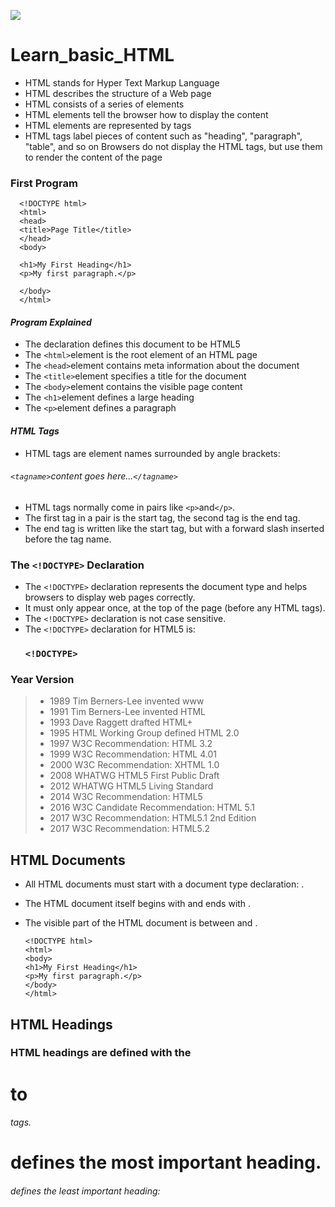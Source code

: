 ![](https://upload.wikimedia.org/wikipedia/commons/thumb/6/61/HTML5_logo_and_wordmark.svg/1200px-HTML5_logo_and_wordmark.svg.png)


# **Learn_basic_HTML**

   - HTML stands for Hyper Text Markup Language
   - HTML describes the structure of a Web page
   - HTML consists of a series of elements
   - HTML elements tell the browser how to display the content
   - HTML elements are represented by tags
   - HTML tags label pieces of content such as "heading", "paragraph", "table", and so on
     Browsers do not display the HTML tags, but use them to render the content of the page

### First Program

 
      <!DOCTYPE html>
      <html>
      <head>
      <title>Page Title</title>
      </head>
      <body>

      <h1>My First Heading</h1>
      <p>My first paragraph.</p>

      </body>
      </html>
 
 
   #### *Program Explained*
   - The <!DOCTYPE html> declaration defines this document to be HTML5
   - The `<html>`element is the root element of an HTML page
   - The `<head>`element contains meta information about the document
   - The `<title>`element specifies a title for the document
   - The `<body>`element contains the visible page content
   - The `<h1>`element defines a large heading
   - The `<p>`element defines a paragraph

   #### *HTML Tags*
   - HTML tags are element names surrounded by angle brackets:
   ###### `<tagname>`content goes here...`</tagname>`
   
   
   - HTML tags normally come in pairs like `<p>`and`</p>`.
   - The first tag in a pair is the start tag, the second tag is the end tag.
   - The end tag is written like the start tag, but with a forward slash inserted before the tag name.
   
   
### The `<!DOCTYPE>` Declaration
- The `<!DOCTYPE>` declaration represents the document type and helps browsers to display web pages correctly.
- It must only appear once, at the top of the page (before any HTML tags).
- The `<!DOCTYPE>` declaration is not case sensitive.
- The `<!DOCTYPE>` declaration for HTML5 is:
   ### **`<!DOCTYPE>`**


### Year 	Version
> - 1989 Tim Berners-Lee invented www
> - 1991 Tim Berners-Lee invented HTML
> - 1993 Dave Raggett drafted HTML+
> - 1995 HTML Working Group defined HTML 2.0
> - 1997 W3C Recommendation: HTML 3.2
> - 1999 W3C Recommendation: HTML 4.01
> - 2000 W3C Recommendation: XHTML 1.0
> - 2008 WHATWG HTML5 First Public Draft
> - 2012 WHATWG HTML5 Living Standard
> - 2014 W3C Recommendation: HTML5
> - 2016 W3C Candidate Recommendation: HTML 5.1
> - 2017 W3C Recommendation: HTML5.1 2nd Edition
> - 2017 W3C Recommendation: HTML5.2

## HTML Documents

  - All HTML documents must start with a document type declaration: <!DOCTYPE html>.
  - The HTML document itself begins with <html> and ends with </html>.
  - The visible part of the HTML document is between <body> and </body>. 
  
        <!DOCTYPE html>
        <html>
        <body>
        <h1>My First Heading</h1>
        <p>My first paragraph.</p>
        </body>
        </html> 
## HTML Headings

### HTML headings are defined with the <h1> to <h6> tags.
#### <h1> defines the most important heading. <h6> defines the least important heading: 
